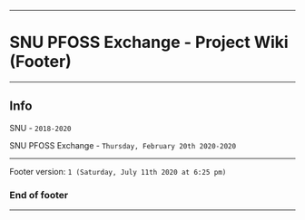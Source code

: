 
***

# SNU PFOSS Exchange - Project Wiki (Footer)

***

## Info

SNU - `2018-2020`

SNU PFOSS Exchange - `Thursday, February 20th 2020-2020`

***

Footer version: `1 (Saturday, July 11th 2020 at 6:25 pm)`

### End of footer

***

